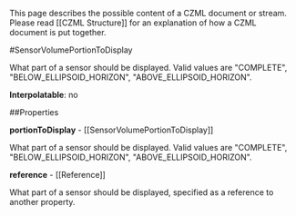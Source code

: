 This page describes the possible content of a CZML document or stream.  Please read [[CZML Structure]] for an explanation of how a CZML document is put together.

#SensorVolumePortionToDisplay

What part of a sensor should be displayed.  Valid values are "COMPLETE", "BELOW_ELLIPSOID_HORIZON", "ABOVE_ELLIPSOID_HORIZON".

**Interpolatable**: no

##Properties

**portionToDisplay** - [[SensorVolumePortionToDisplay]]

What part of a sensor should be displayed.  Valid values are "COMPLETE", "BELOW_ELLIPSOID_HORIZON", "ABOVE_ELLIPSOID_HORIZON".


**reference** - [[Reference]]

What part of a sensor should be displayed, specified as a reference to another property.



